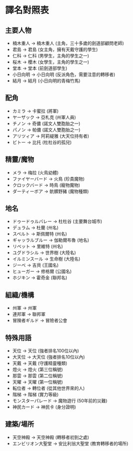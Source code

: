 # 譯名對照表

## 主要人物
- 楠木重人 → 楠木重人 (主角，三十多歲的劍道部顧問老師)
- 君島 → 君島 (女主角，擁有天戴守護的學生)
- 仁科 → 仁科 (男學生，主角的學生之一)
- 桜木 → 櫻木 (女學生，主角的學生之一)
- 堂本 → 堂本 (前劍道部學生)
- 小日向明 → 小日向明 (反派角色，需要注意的轉移者)
- 結月 → 結月 (小日向明的青梅竹馬)

## 配角
- カミラ → 卡蜜拉 (將軍)
- ヤーザック → 亞札克 (州軍人員)
- チノン → 奇儂 (諾文人雙胞胎之一)
- パノン → 帕儂 (諾文人雙胞胎之一)
- アリツィア → 阿莉緹雅 (大天位持有者)
- ビトー → 比托 (杜杜谷的孤兒)

## 精靈/魔物
- メラ → 梅拉 (火鳥幼體)
- ファイヤーバード → 火鳥 (珍貴魔物)
- クロックバード → 時鳥 (寵物魔物)
- ダーティーボア → 骯髒野豬 (魔物種類)

## 地名
- ドゥードゥルバレー → 杜杜谷 (主要舞台城市)
- デュラム → 杜蘭 (州名)
- スペルト → 斯佩爾特 (州名)
- ギャッラルブルー → 伽勒爾布魯 (地名)
- リベット → 里維特 (州名)
- ユグドラシル → 世界樹 (大陸名)
- イルミンスール → 生命樹 (大陸名)
- ジーベ → 吉貝 (王國名)
- ヒューガー → 修格爾 (公國名)
- ホジキン → 霍奇金 (聯邦名)

## 組織/機構
- 州軍 → 州軍
- 連邦軍 → 聯邦軍
- 冒険者ギルド → 冒險者公會

## 特殊用語
- 天位 → 天位 (強者排名100位以內)
- 大天位 → 大天位 (強者排名10位以內)
- 天戴 → 天戴 (守護精靈種類)
- 燈火 → 燈火 (第三位稱號)
- 那雲 → 那雲 (第二位稱號)
- 天曜 → 天曜 (第一位稱號)
- 転位者 → 轉位者 (從其他世界來的人)
- 階梯 → 階梯 (實力等級)
- モンスターパレード → 魔物遊行 (50年前的災難)
- 神民カード → 神民卡 (身分證明)

## 建築/場所
- 天空神殿 → 天空神殿 (轉移者初到之處)
- エンビリオン大聖堂 → 安比利翁大聖堂 (教育轉移者的場所)